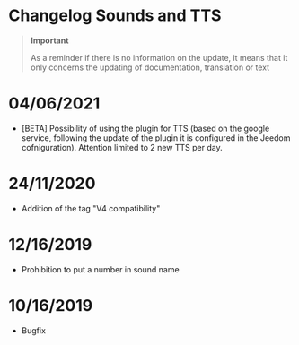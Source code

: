 # Changelog Sounds and TTS

>**Important**
>
>As a reminder if there is no information on the update, it means that it only concerns the updating of documentation, translation or text

# 04/06/2021

- [BETA] Possibility of using the plugin for TTS (based on the google service, following the update of the plugin it is configured in the Jeedom cofniguration). Attention limited to 2 new TTS per day.

# 24/11/2020

- Addition of the tag "V4 compatibility"

# 12/16/2019

- Prohibition to put a number in sound name

# 10/16/2019

- Bugfix
